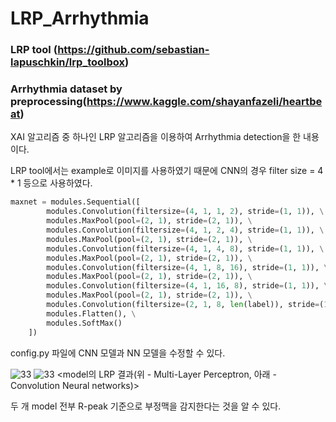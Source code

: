 # LRP_Arrhythmia
### LRP tool (https://github.com/sebastian-lapuschkin/lrp_toolbox)
### Arrhythmia dataset by preprocessing(https://www.kaggle.com/shayanfazeli/heartbeat)

XAI 알고리즘 중 하나인 LRP 알고리즘을 이용하여 Arrhythmia detection을 한 내용이다.

LRP tool에서는 example로 이미지를 사용하였기 때문에 CNN의 경우 filter size = 4 * 1 등으로 사용하였다.

```python
maxnet = modules.Sequential([
        modules.Convolution(filtersize=(4, 1, 1, 2), stride=(1, 1)), \
        modules.MaxPool(pool=(2, 1), stride=(2, 1)), \
        modules.Convolution(filtersize=(4, 1, 2, 4), stride=(1, 1)), \
        modules.MaxPool(pool=(2, 1), stride=(2, 1)), \
        modules.Convolution(filtersize=(4, 1, 4, 8), stride=(1, 1)), \
        modules.MaxPool(pool=(2, 1), stride=(2, 1)), \
        modules.Convolution(filtersize=(4, 1, 8, 16), stride=(1, 1)), \
        modules.MaxPool(pool=(2, 1), stride=(2, 1)), \
        modules.Convolution(filtersize=(4, 1, 16, 8), stride=(1, 1)), \
        modules.MaxPool(pool=(2, 1), stride=(2, 1)), \
        modules.Convolution(filtersize=(2, 1, 8, len(label)), stride=(1, 1)), \
        modules.Flatten(), \
        modules.SoftMax()
    ])
```

config.py 파일에 CNN 모델과 NN 모델을 수정할 수 있다.

![33](https://user-images.githubusercontent.com/37894081/119449336-7f508380-bd6d-11eb-8371-1ce835e95955.png)
![33](https://user-images.githubusercontent.com/37894081/119449343-824b7400-bd6d-11eb-91dc-b7d678825e89.png)
<model의 LRP 결과(위 - Multi-Layer Perceptron, 아래 - Convolution Neural networks)>

두 개 model 전부 R-peak 기준으로 부정맥을 감지한다는 것을 알 수 있다.
